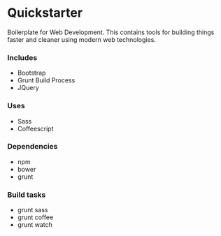 # Quickstarter
Boilerplate for Web Development. This contains tools for building things faster and cleaner using modern web technologies.


### Includes
* Bootstrap
* Grunt Build Process
* JQuery

### Uses
* Sass
* Coffeescript

### Dependencies
* npm
* bower
* grunt

### Build tasks
* grunt sass
* grunt coffee
* grunt watch




